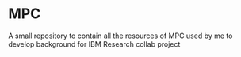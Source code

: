 # MPC
A small repository to contain all the resources of MPC used by me to develop background for IBM Research collab project
